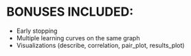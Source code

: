 # BONUSES INCLUDED:

- Early stopping
- Multiple learning curves on the same graph
- Visualizations (describe, correlation, pair_plot, results_plot)
